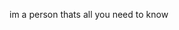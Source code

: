 im a person
thats all you need to know
<!---
topman365pro/topman365pro is a ✨ special ✨ repository because its `README.md` (this file) appears on your GitHub profile.
You can click the Preview link to take a look at your changes.
--->
